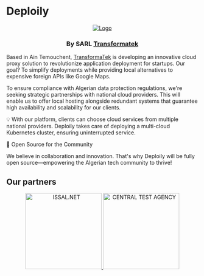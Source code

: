 # Deploily

<p align="center">
  <a href="https://deploily.cloud">
   <img src="https://console.deploily.cloud/_next/image?url=%2Fimages%2Flogo_name.png&w=1920&q=75" alt="Logo">
  </a>

  <h3 align="center">By SARL <a href="https://transformatek.dz">Transformatek</a></h3>
</p>

Based in Ain Temouchent, [TransformaTek](https://transformatek.dz) is developing an innovative cloud proxy solution to revolutionize application deployment for startups. Our goal? To simplify deployments while providing local alternatives to expensive foreign APIs like Google Maps.

To ensure compliance with Algerian data protection regulations, we're seeking strategic partnerships with national cloud providers. This will enable us to offer local hosting alongside redundant systems that guarantee high availability and scalability for our clients.

💡 With our platform, clients can choose cloud services from multiple national providers. Deploily takes care of deploying a multi-cloud Kubernetes cluster, ensuring uninterrupted service.

🎉 Open Source for the Community

We believe in collaboration and innovation. That's why Deploily will be fully open source—empowering the Algerian tech community to thrive!

## Our partners 

<p align="center">
  <a href="https://issal.dz">
    <img
      style="width: 200px; height: 200px;" width="200" height="200"
      alt="ISSAL.NET"
      src="https://deploily.cloud/images/issal_logo.png"
    />
  </a>
    <a href="https://www.linkedin.com/company/central-test-agengy/">
    <img
      style="width: 200px; height: 200px;" width="200" height="200"
      alt="CENTRAL TEST AGENCY"
      src="https://deploily.cloud/images/central-test-agency.jpeg"
    />
  </a>
</p>
